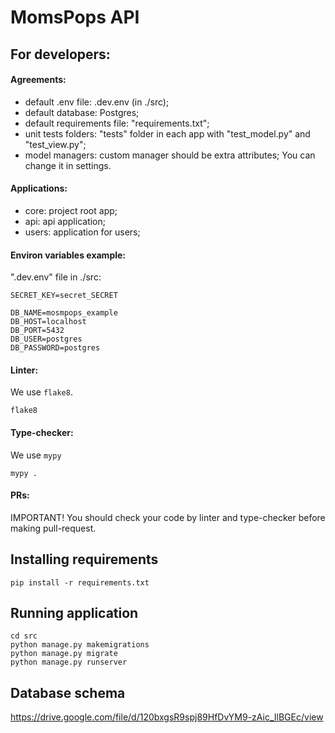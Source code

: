 # MomsPops API

## For developers:

#### Аgreements:
- default .env file: .dev.env (in ./src);
- default database: Postgres;
- default requirements file: "requirements.txt";
- unit tests folders: "tests" folder in each app with "test_model.py" and "test_view.py";
- model managers: custom manager should be extra attributes;
You can change it in settings.

#### Applications:
- core: project root app;
- api: api application;
- users: application for users; 

#### Environ variables example:
".dev.env" file in ./src:
```dotenv
SECRET_KEY=secret_SECRET

DB_NAME=mosmpops_example
DB_HOST=localhost
DB_PORT=5432
DB_USER=postgres
DB_PASSWORD=postgres
```
#### Linter:

We use `flake8`.
```commandline
flake8
```

#### Type-checker:

We use `mypy`
```commandline
mypy .
```

#### PRs:
IMPORTANT! You should check your code by linter and type-checker before making pull-request.

## Installing requirements
```commandline
pip install -r requirements.txt
```

## Running application
```commandline
cd src
python manage.py makemigrations
python manage.py migrate
python manage.py runserver
```


## Database schema
https://drive.google.com/file/d/120bxgsR9spj89HfDvYM9-zAic_IlBGEc/view
